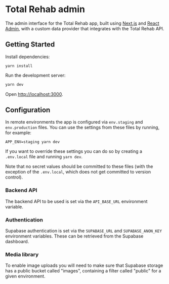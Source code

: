 # Total Rehab admin

The admin interface for the Total Rehab app, built using
[Next.js](https://nextjs.org/docs) and [React Admin](https://marmelab.com/react-admin/),
with a custom data provider that integrates with the Total Rehab API.

## Getting Started

Install dependencies:

```text
yarn install
```

Run the development server:

```bash
yarn dev
```

Open [http://localhost:3000](http://localhost:3000).

## Configuration

In remote environments the app is configured via `env.staging` and
`env.production` files. You can use the settings from these files by running,
for example:

```text
APP_ENV=staging yarn dev
```

If you want to override these settings you can do so by creating a `.env.local`
file and running `yarn dev`.

Note that no secret values should be committed to these files (with the
exception of the `.env.local`, which does not get committed to version control).

### Backend API

The backend API to be used is set via the `API_BASE_URL` environment variable.

### Authentication

Supabase authentication is set via the `SUPABASE_URL` and `SUPABASE_ANON_KEY`
environment variables. These can be retrieved from the Supabase dashboard.

### Media library

To enable image uploads you will need to make sure that Supabase storage has
a public bucket called "images", containing a filter called "public" for a given
environment.
